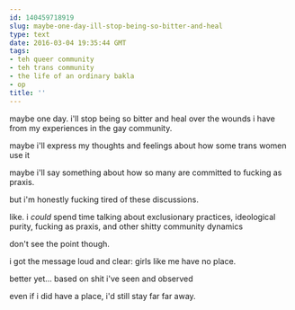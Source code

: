 ```yaml
---
id: 140459718919
slug: maybe-one-day-ill-stop-being-so-bitter-and-heal
type: text
date: 2016-03-04 19:35:44 GMT
tags:
- teh queer community
- teh trans community
- the life of an ordinary bakla
- op
title: ''
---
```

maybe one day. i'll stop being so bitter and heal over the wounds i have from my experiences in the gay community.

maybe i'll express my thoughts and feelings about how some trans women use it

maybe i'll say something about how so many are committed to fucking as praxis.

but i'm honestly fucking tired of these discussions.

like. i *could* spend time talking about exclusionary practices, ideological purity, fucking as praxis, and other shitty community dynamics

don't see the point though.

i got the message loud and clear: girls like me have no place.

better yet... based on shit i've seen and observed

even if i did have a place, i'd still stay far far away.
